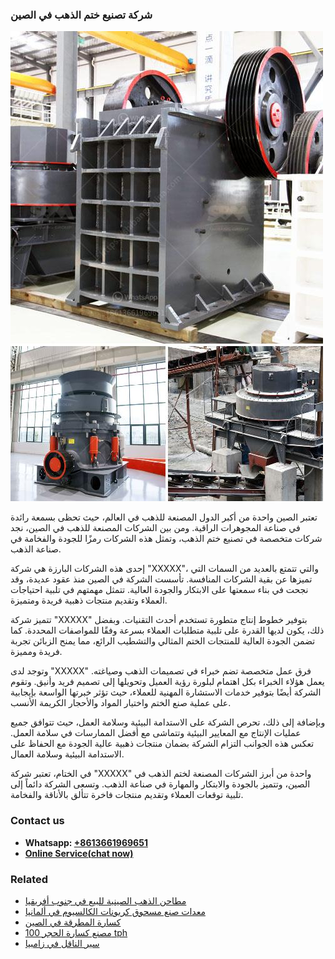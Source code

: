 <h3>شركة تصنيع ختم الذهب في الصين</h3><img src='1701852377.jpg' alt=''><p>تعتبر الصين واحدة من أكبر الدول المصنعة للذهب في العالم، حيث تحظى بسمعة رائدة في صناعة المجوهرات الراقية. ومن بين الشركات المصنعة للذهب في الصين، نجد شركات متخصصة في تصنيع ختم الذهب، وتمثل هذه الشركات رمزًا للجودة والفخامة في صناعة الذهب.</p><p>إحدى هذه الشركات البارزة هي شركة "XXXXX"، والتي تتمتع بالعديد من السمات التي تميزها عن بقية الشركات المنافسة. تأسست الشركة في الصين منذ عقود عديدة، وقد نجحت في بناء سمعتها على الابتكار والجودة العالية. تتمثل مهمتهم في تلبية احتياجات العملاء وتقديم منتجات ذهبية فريدة ومتميزة.</p><p>تتميز شركة "XXXXX" بتوفير خطوط إنتاج متطورة تستخدم أحدث التقنيات. وبفضل ذلك، يكون لديها القدرة على تلبية متطلبات العملاء بسرعة وفقًا للمواصفات المحددة. كما تضمن الجودة العالية للمنتجات الختم المثالي والتشطيب الرائع، مما يمنح الزبائن تجربة فريدة ومميزة.</p><p>وتوجد لدى "XXXXX" فرق عمل متخصصة تضم خبراء في تصميمات الذهب وصياغته. يعمل هؤلاء الخبراء بكل اهتمام لبلورة رؤية العميل وتحويلها إلى تصميم فريد وأنيق. وتقوم الشركة أيضًا بتوفير خدمات الاستشارة المهنية للعملاء، حيث تؤثر خبرتها الواسعة بإيجابية على عملية صنع الختم واختيار المواد والأحجار الكريمة الأنسب.</p><p>وبإضافة إلى ذلك، تحرص الشركة على الاستدامة البيئية وسلامة العمل، حيث تتوافق جميع عمليات الإنتاج مع المعايير البيئية وتتماشى مع أفضل الممارسات في سلامة العمل. تعكس هذه الجوانب التزام الشركة بضمان منتجات ذهبية عالية الجودة مع الحفاظ على الاستدامة البيئية وسلامة العمال.</p><p>في الختام، تعتبر شركة "XXXXX" واحدة من أبرز الشركات المصنعة لختم الذهب في الصين، وتتميز بالجودة والابتكار والمهارة في صناعة الذهب. وتسعى الشركة دائماً إلى تلبية توقعات العملاء وتقديم منتجات فاخرة تتألق بالأناقة والفخامة.</p><h3>Contact us</h3><ul><li><strong>Whatsapp:&nbsp;<a href="https://wa.me/8613661969651">+8613661969651</a></strong></li><li><a href="https://swt.shibang-china.com/?git&amp;zhl&amp;شركة تصنيع ختم الذهب في الصين"><strong>Online Service(chat now)</strong></a></li></ul><h3>Related</h3><ul><li><a href='مطاحن الذهب الصينية للبيع في جنوب أفريقيا.md'>مطاحن الذهب الصينية للبيع في جنوب أفريقيا</a></li><li><a href='معدات صنع مسحوق كربونات الكالسيوم في ألمانيا.md'>معدات صنع مسحوق كربونات الكالسيوم في ألمانيا</a></li><li><a href='كسارة المطرقة في الصين.md'>كسارة المطرقة في الصين</a></li><li><a href='مصنع كسارة الحجر 100 tph.md'>مصنع كسارة الحجر 100 tph</a></li><li><a href='سير الناقل في زامبيا.md'>سير الناقل في زامبيا</a></li></ul>